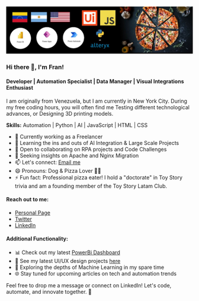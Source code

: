![Banner](Banner.png)

### Hi there 👋, I'm Fran!
#### Developer | Automation Specialist | Data Manager | Visual Integrations Enthusiast

I am originally from Venezuela, but I am currently in New York City. During my free coding hours, you will often find me Testing different technological advances, or Designing 3D printing models.

**Skills:** Automation | Python | AI | JavaScript | HTML | CSS

- 🔭 Currently working as a Freelancer
- 🌱 Learning the ins and outs of AI Integration & Large Scale Projects
- 👯 Open to collaborating on RPA projects and Code Challenges
- 🤔 Seeking insights on Apache and Nginx Migration
- 📫 Let's connect: [Email me](mailto:franciscovillahermosa@gmail.com)
- 😄 Pronouns: Dog & Pizza Lover 🐶🍕
- ⚡ Fun fact: Professional pizza eater! I hold a "doctorate" in Toy Story trivia and am a founding member of the Toy Story Latam Club.

#### Reach out to me:
- [Personal Page](https://techvilla.nicepage.io/?uid=83c16148-a0cf-4858-aeca-1f14ed5e44ad)
- [Twitter](https://twitter.com/franbucho)
- [LinkedIn](https://www.linkedin.com/in/fjvs-arg/)

#### Additional Functionality:
- 📊 Check out my latest [PowerBi Dashboard](link-to-dashboard)
- 🎨 See my latest UI/UX design projects [here](link-to-portfolio)
- 🤖 Exploring the depths of Machine Learning in my spare time
- 🌐 Stay tuned for upcoming articles on tech and automation trends

Feel free to drop me a message or connect on LinkedIn! Let's code, automate, and innovate together. 🚀

